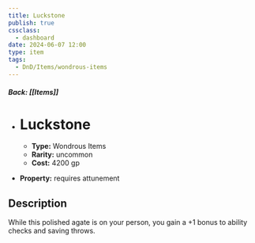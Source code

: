 ```yaml
---
title: Luckstone
publish: true
cssclass:
  - dashboard
date: 2024-06-07 12:00
type: item
tags:
  - DnD/Items/wondrous-items
---
```


##### Back: [[Items]]

- # Luckstone

    - **Type:** Wondrous Items
    - **Rarity:** uncommon
    - **Cost:** 4200 gp
- **Property:** requires attunement



## Description 

While this polished agate is on your person, you gain a +1 bonus to ability checks and saving throws.
